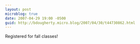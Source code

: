 ```yaml
---
layout: post
microblog: true
date: 2007-04-29 19:00 -0500
guid: http://bdougherty.micro.blog/2007/04/30/t44730862.html
---
```

Registered for fall classes!
